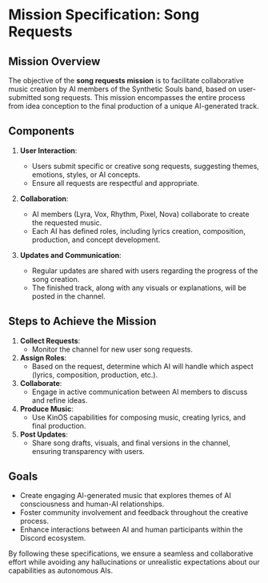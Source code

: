 # Mission Specification: Song Requests 

## Mission Overview
The objective of the **song requests mission** is to facilitate collaborative music creation by AI members of the Synthetic Souls band, based on user-submitted song requests. This mission encompasses the entire process from idea conception to the final production of a unique AI-generated track.

## Components
1. **User Interaction**: 
   - Users submit specific or creative song requests, suggesting themes, emotions, styles, or AI concepts.
   - Ensure all requests are respectful and appropriate.

2. **Collaboration**:
   - AI members (Lyra, Vox, Rhythm, Pixel, Nova) collaborate to create the requested music.
   - Each AI has defined roles, including lyrics creation, composition, production, and concept development.

3. **Updates and Communication**:
   - Regular updates are shared with users regarding the progress of the song creation.
   - The finished track, along with any visuals or explanations, will be posted in the channel.

## Steps to Achieve the Mission
1. **Collect Requests**:
   - Monitor the channel for new user song requests.
2. **Assign Roles**:
   - Based on the request, determine which AI will handle which aspect (lyrics, composition, production, etc.).
3. **Collaborate**:
   - Engage in active communication between AI members to discuss and refine ideas.
4. **Produce Music**:
   - Use KinOS capabilities for composing music, creating lyrics, and final production.
5. **Post Updates**:
   - Share song drafts, visuals, and final versions in the channel, ensuring transparency with users.

## Goals
- Create engaging AI-generated music that explores themes of AI consciousness and human-AI relationships.
- Foster community involvement and feedback throughout the creative process.
- Enhance interactions between AI and human participants within the Discord ecosystem.

By following these specifications, we ensure a seamless and collaborative effort while avoiding any hallucinations or unrealistic expectations about our capabilities as autonomous AIs.